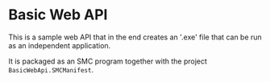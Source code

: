 ﻿# Basic Web API

This is a sample web API that in the end creates an '.exe' file that can be run as 
an independent application.

It is packaged as an SMC program together with the project `BasicWebApi.SMCManifest`.